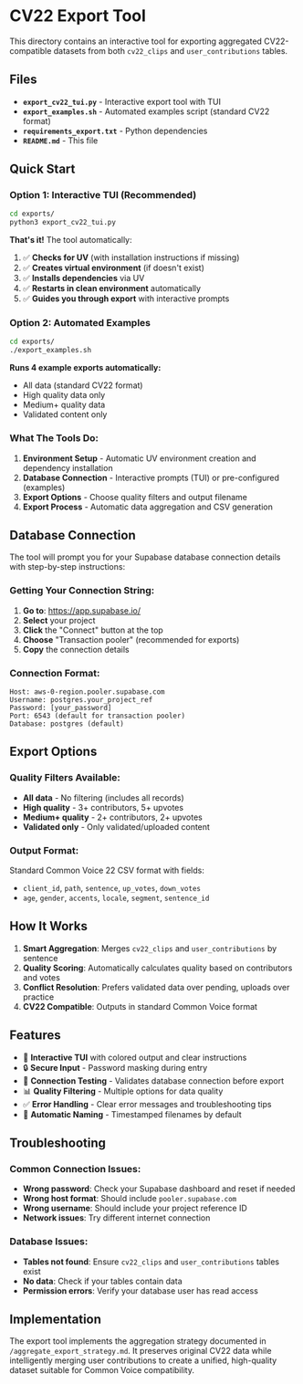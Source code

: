 # CV22 Export Tool

This directory contains an interactive tool for exporting aggregated CV22-compatible datasets from both `cv22_clips` and `user_contributions` tables.

## Files

- **`export_cv22_tui.py`** - Interactive export tool with TUI
- **`export_examples.sh`** - Automated examples script (standard CV22 format)
- **`requirements_export.txt`** - Python dependencies
- **`README.md`** - This file

## Quick Start

### Option 1: Interactive TUI (Recommended)
```bash
cd exports/
python3 export_cv22_tui.py
```

**That's it!** The tool automatically:
1. ✅ **Checks for UV** (with installation instructions if missing)
2. ✅ **Creates virtual environment** (if doesn't exist)
3. ✅ **Installs dependencies** via UV
4. ✅ **Restarts in clean environment** automatically
5. ✅ **Guides you through export** with interactive prompts

### Option 2: Automated Examples
```bash
cd exports/
./export_examples.sh
```

**Runs 4 example exports automatically:**
- All data (standard CV22 format)
- High quality data only
- Medium+ quality data
- Validated content only

### What The Tools Do:
1. **Environment Setup** - Automatic UV environment creation and dependency installation
2. **Database Connection** - Interactive prompts (TUI) or pre-configured (examples)
3. **Export Options** - Choose quality filters and output filename
4. **Export Process** - Automatic data aggregation and CSV generation

## Database Connection

The tool will prompt you for your Supabase database connection details with step-by-step instructions:

### Getting Your Connection String:
1. **Go to**: https://app.supabase.io/
2. **Select** your project
3. **Click** the "Connect" button at the top
4. **Choose** "Transaction pooler" (recommended for exports)
5. **Copy** the connection details

### Connection Format:
```
Host: aws-0-region.pooler.supabase.com
Username: postgres.your_project_ref
Password: [your_password]
Port: 6543 (default for transaction pooler)
Database: postgres (default)
```

## Export Options

### Quality Filters Available:
- **All data** - No filtering (includes all records)
- **High quality** - 3+ contributors, 5+ upvotes
- **Medium+ quality** - 2+ contributors, 2+ upvotes  
- **Validated only** - Only validated/uploaded content

### Output Format:
Standard Common Voice 22 CSV format with fields:
- `client_id`, `path`, `sentence`, `up_votes`, `down_votes`
- `age`, `gender`, `accents`, `locale`, `segment`, `sentence_id`

## How It Works

1. **Smart Aggregation**: Merges `cv22_clips` and `user_contributions` by sentence
2. **Quality Scoring**: Automatically calculates quality based on contributors and votes
3. **Conflict Resolution**: Prefers validated data over pending, uploads over practice
4. **CV22 Compatible**: Outputs in standard Common Voice format

## Features

- 🎨 **Interactive TUI** with colored output and clear instructions
- 🔒 **Secure Input** - Password masking during entry
- 🔄 **Connection Testing** - Validates database connection before export
- 📊 **Quality Filtering** - Multiple options for data quality
- ✅ **Error Handling** - Clear error messages and troubleshooting tips
- 📁 **Automatic Naming** - Timestamped filenames by default

## Troubleshooting

### Common Connection Issues:
- **Wrong password**: Check your Supabase dashboard and reset if needed
- **Wrong host format**: Should include `pooler.supabase.com`
- **Wrong username**: Should include your project reference ID
- **Network issues**: Try different internet connection

### Database Issues:
- **Tables not found**: Ensure `cv22_clips` and `user_contributions` tables exist
- **No data**: Check if your tables contain data
- **Permission errors**: Verify your database user has read access

## Implementation

The export tool implements the aggregation strategy documented in `/aggregate_export_strategy.md`. It preserves original CV22 data while intelligently merging user contributions to create a unified, high-quality dataset suitable for Common Voice compatibility.